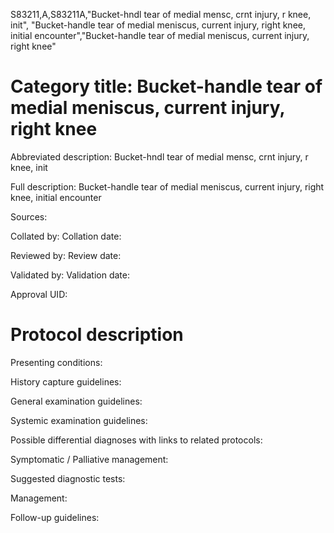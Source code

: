 S83211,A,S83211A,"Bucket-hndl tear of medial mensc, crnt injury, r knee, init", "Bucket-handle tear of medial meniscus, current injury, right knee, initial encounter","Bucket-handle tear of medial meniscus, current injury, right knee"
# Category title: Bucket-handle tear of medial meniscus, current injury, right knee

Abbreviated description: Bucket-hndl tear of medial mensc, crnt injury, r knee, init

Full description: Bucket-handle tear of medial meniscus, current injury, right knee, initial encounter

Sources:

Collated by:
Collation date:

Reviewed by:
Review date:

Validated by:
Validation date:

Approval UID:

# Protocol description

Presenting conditions:

History capture guidelines:

General examination guidelines:

Systemic examination guidelines:

Possible differential diagnoses with links to related protocols:

Symptomatic / Palliative management:

Suggested diagnostic tests:

Management:

Follow-up guidelines:
